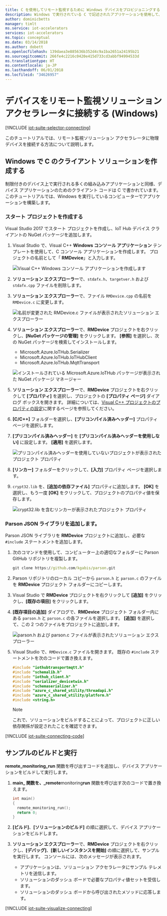 ```yaml
---
title: C を使用してリモート監視するために Windows デバイスをプロビジョニングする - Azure | Microsoft Docs
description: Windows で実行されている C で記述されたアプリケーションを使用して、デバイスをリモート監視ソリューション アクセラレータに接続する方法について説明します。
author: dominicbetts
manager: timlt
ms.service: iot-accelerators
services: iot-accelerators
ms.topic: conceptual
ms.date: 03/14/2018
ms.author: dobett
ms.openlocfilehash: 139daea3e885636b352d4c9a1ba2651a24195b21
ms.sourcegitcommit: 266fe4c2216c0420e415d733cd3abbf94994533d
ms.translationtype: HT
ms.contentlocale: ja-JP
ms.lasthandoff: 06/01/2018
ms.locfileid: "34626957"
---
```

# <a name="connect-your-device-to-the-remote-monitoring-solution-accelerator-windows"></a>デバイスをリモート監視ソリューション アクセラレータに接続する (Windows)

[!INCLUDE [iot-suite-selector-connecting](../../includes/iot-suite-selector-connecting.md)]

このチュートリアルでは、リモート監視ソリューション アクセラレータに物理デバイスを接続する方法について説明します。

## <a name="create-a-c-client-solution-on-windows"></a>Windows で C のクライアント ソリューションを作成する

制限付きのデバイス上で実行される多くの組み込みアプリケーションと同様、デバイス アプリケーションのためのクライアント コードは C で書かれています。このチュートリアルでは、Windows を実行しているコンピューターでアプリケーションを構築します。

### <a name="create-the-starter-project"></a>スタート プロジェクトを作成する

Visual Studio 2017 でスタート プロジェクトを作成し、IoT Hub デバイス クライアントの NuGet パッケージを追加します。

1. Visual Studio で、Visual C++ **Windows コンソール アプリケーション** テンプレートを使用して、C コンソール アプリケーションを作成します。 プロジェクトの名前として「 **RMDevice**」と入力します。

    ![Visual C++ Windows コンソール アプリケーションを作成します](./media/iot-accelerators-connecting-devices/visualstudio01.png)

1. **ソリューション エクスプローラー**で、`stdafx.h`、`targetver.h` および `stdafx.cpp` ファイルを削除します。

1. **ソリューション エクスプローラー**で、ファイル `RMDevice.cpp` の名前を `RMDevice.c` に変更します。

    ![名前が変更された RMDevice.c ファイルが表示されたソリューション エクスプローラー](./media/iot-accelerators-connecting-devices/visualstudio02.png)

1. **ソリューション エクスプローラー**で、**RMDevice** プロジェクトを右クリックし、**[NuGet パッケージの管理]** をクリックします。 **[参照]** を選択し、次の NuGet パッケージを検索してインストールします。

    * Microsoft.Azure.IoTHub.Serializer
    * Microsoft.Azure.IoTHub.IoTHubClient
    * Microsoft.Azure.IoTHub.MqttTransport

    ![インストールされている Microsoft.Azure.IoTHub パッケージが表示された NuGet パッケージ マネージャー](./media/iot-accelerators-connecting-devices/visualstudio03.png)

1. **ソリューション エクスプローラー**で、**RMDevice** プロジェクトを右クリックして **[プロパティ]** を選択し、プロジェクトの **[プロパティ ページ]** ダイアログ ボックスを開きます。 詳細については、[Visual C++ プロジェクトのプロパティの設定](https://docs.microsoft.com/cpp/ide/working-with-project-properties)に関するページを参照してください。

1. **[C/C++]** フォルダーを選択し、**[プリコンパイル済みヘッダー]** プロパティ ページを選択します。

1. **[プリコンパイル済みヘッダー]** を **[プリコンパイル済みヘッダーを使用しない]** に設定します。 **[適用]** を選択します。

    ![プリコンパイル済みヘッダーを使用していないプロジェクトが表示されたプロジェクト プロパティ](./media/iot-accelerators-connecting-devices/visualstudio04.png)

1. **[リンカー]** フォルダーをクリックして、**[入力]** プロパティ ページを選択します。

1. `crypt32.lib` を、**[追加の依存ファイル]** プロパティに追加します。 **[OK]** を選択し、もう一度 **[OK]** をクリックして、プロジェクトのプロパティ値を保存します。

    ![crypt32.lib を含むリンカーが表示されたプロジェクト プロパティ](./media/iot-accelerators-connecting-devices/visualstudio05.png)

### <a name="add-the-parson-json-library"></a>Parson JSON ライブラリを追加します。

Parson JSON ライブラリを **RMDevice** プロジェクトに追加し、必要な `#include` ステートメントを追加します。

1. 次のコマンドを使用して、コンピューター上の適切なフォルダーに Parson GitHub リポジトリを複製します。

    ```cmd
    git clone https://github.com/kgabis/parson.git
    ```

1. Parson リポジトリのローカル コピーから `parson.h` と `parson.c` のファイルを **RMDevice** プロジェクト フォルダーにコピーします。

1. Visual Studio で **RMDevice** プロジェクトを右クリックして **[追加]** をクリックし、**[既存の項目]** をクリックします。

1. **[既存項目の追加]** ダイアログで、**RMDevice** プロジェクト フォルダー内にある `parson.h` と `parson.c` の各ファイルを選択します。 **[追加]** を選択して、この 2 つのファイルをプロジェクトに追加します。

    ![parson.h および parson.c ファイルが表示されたソリューション エクスプローラー](./media/iot-accelerators-connecting-devices/visualstudio06.png)

1. Visual Studio で、`RMDevice.c` ファイルを開きます。 既存の `#include` ステートメントを次のコードで置き換えます。

    ```c
    #include "iothubtransportmqtt.h"
    #include "schemalib.h"
    #include "iothub_client.h"
    #include "serializer_devicetwin.h"
    #include "schemaserializer.h"
    #include "azure_c_shared_utility/threadapi.h"
    #include "azure_c_shared_utility/platform.h"
    #include <string.h>
    ```

    > [!NOTE]
    > これで、ソリューションをビルドすることによって、プロジェクトに正しい依存関係が設定されたことを確認できます。

[!INCLUDE [iot-suite-connecting-code](../../includes/iot-suite-connecting-code.md)]

## <a name="build-and-run-the-sample"></a>サンプルのビルドと実行

**remote\_monitoring\_run** 関数を呼び出すコードを追加し、デバイス アプリケーションをビルドして実行します。

1. **main\_ 関数を、\_remote**monitoring**run** 関数を呼び出す次のコードで置き換えます。

    ```c
    int main()
    {
      remote_monitoring_run();
      return 0;
    }
    ```

1. **[ビルド]**、**[ソリューションのビルド]** の順に選択して、デバイス アプリケーションをビルドします。

1. **ソリューション エクスプローラー**で、**RMDevice** プロジェクトを右クリックし、**[デバッグ]**、**[新しいインスタンスを開始]** の順に選択して、サンプルを実行します。 コンソールには、次のメッセージが表示されます。

    * アプリケーションは、ソリューション アクセラレータにサンプル テレメトリを送信します。
    * ソリューションのダッシュ ボードで必要なプロパティ値セットを受信します。
    * ソリューションのダッシュ ボードから呼び出されたメソッドに応答します。

[!INCLUDE [iot-suite-visualize-connecting](../../includes/iot-suite-visualize-connecting.md)]
